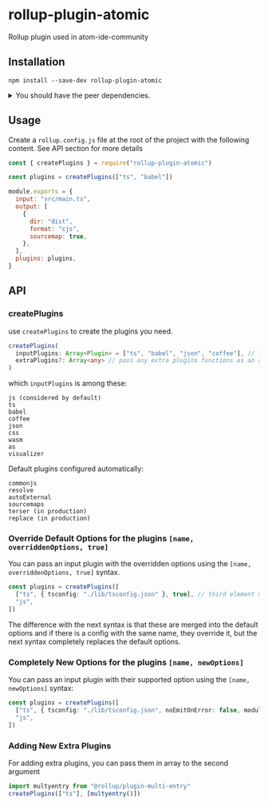 # rollup-plugin-atomic

Rollup plugin used in atom-ide-community

## Installation

```
npm install --save-dev rollup-plugin-atomic
```

<details>
<summary> You should have the peer dependencies. </summary>

If using `npm`, the bundled Rollup, TypeScript, Babel, etc is hoisted automatically.

If using `pnpm`, either add the following to your `.npmrc` to hoist the prettier bundled with the config

```
public-hoist-pattern[]=*
```

Or install these yourself in your `devDependencies`.

```
pnpm install -save-dev rollup
pnpm install --save-dev @babel/core typescript coffeescript assemblyscript  # whichever you need
```

</details>

## Usage

Create a `rollup.config.js` file at the root of the project with the following content. See API section for more details

```js
const { createPlugins } = require("rollup-plugin-atomic")

const plugins = createPlugins(["ts", "babel"])

module.exports = {
  input: "src/main.ts",
  output: [
    {
      dir: "dist",
      format: "cjs",
      sourcemap: true,
    },
  ],
  plugins: plugins,
}
```

## API

### createPlugins

use `createPlugins` to create the plugins you need.

```ts
createPlugins(
  inputPlugins: Array<Plugin> = ["ts", "babel", "json", "coffee"], // languages/plugins you use
  extraPlugins?: Array<any>	// pass any extra plugins functions as an array like `[multientry()]`
)
```

which `inputPlugins` is among these:

```
js (considered by default)
ts
babel
coffee
json
css
wasm
as
visualizer
```

Default plugins configured automatically:

```
commonjs
resolve
autoExternal
sourcemaps
terser (in production)
replace (in production)
```

### Override Default Options for the plugins `[name, overriddenOptions, true]`

You can pass an input plugin with the overridden options using the `[name, overriddenOptions, true]` syntax.

```ts
const plugins = createPlugins([
  ["ts", { tsconfig: "./lib/tsconfig.json" }, true], // third element makes the config merge to and override the default options
  "js",
])
```

The difference with the next syntax is that these are merged into the default options and if there is a config with the same name, they override it, but the next syntax completely replaces the default options.

### Completely New Options for the plugins `[name, newOptions]`

You can pass an input plugin with their supported option using the `[name, newOptions]` syntax:

```ts
const plugins = createPlugins([
  ["ts", { tsconfig: "./lib/tsconfig.json", noEmitOnError: false, module: "ESNext" }],
  "js",
])
```

### Adding New Extra Plugins

For adding extra plugins, you can pass them in array to the second argument

```ts
import multyentry from "@rollup/plugin-multi-entry"
createPlugins(["ts"], [multyentry()])
```
